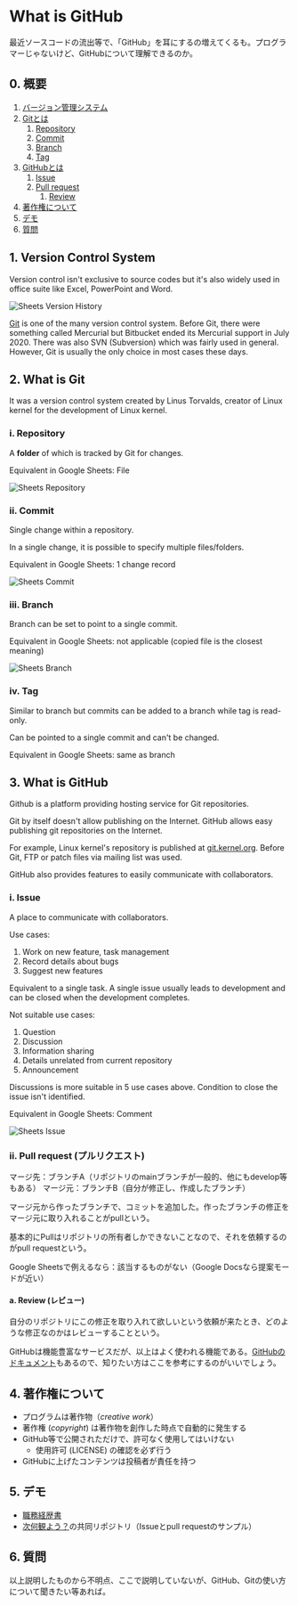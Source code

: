 # What is GitHub

最近ソースコードの流出等で、「GitHub」を耳にするの増えてくるも。プログラマーじゃないけど、GitHubについて理解できるのか。

## 0. 概要

1. [バージョン管理システム](#1-vcs-バージョン管理システム)
2. [Gitとは](#2-gitとは)
   1. [Repository](#i-repository-リポジトリ)
   2. [Commit](#ii-commit-コミット)
   3. [Branch](#iii-branch-ブランチ)
   4. [Tag](#iv-tag-タグ)
3. [GitHubとは](#3-githubとは)
   1. [Issue](#i-issue-イシュー)
   2. [Pull request](#ii-pull-request-プルリクエスト)
      1. [Review](#a-review-レビュー)
4. [著作権について](#4-著作権について)
5. [デモ](#5-デモ)
6. [質問](#6-質問)

## 1. Version Control System

Version control isn't exclusive to source codes but it's also widely used in office suite like Excel, PowerPoint and Word.

![Sheets Version History](img/sheets-version-history.png)

[Git](https://ja.wikipedia.org/wiki/Git) is one of the many version control system. Before Git, there were something called Mercurial but Bitbucket ended its Mercurial support in July 2020. There was also SVN (Subversion) which was fairly used in general. However, Git is usually the only choice in most cases these days.

## 2. What is Git

It was a version control system created by Linus Torvalds, creator of Linux kernel for the development of Linux kernel.

### i. Repository

A **folder** of which is tracked by Git for changes.

Equivalent in Google Sheets: File

![Sheets Repository](img/sheets-repository.png)

### ii. Commit

Single change within a repository.

In a single change, it is possible to specify multiple files/folders.

Equivalent in Google Sheets: 1 change record

![Sheets Commit](img/sheets-commit.png)

### iii. Branch

Branch can be set to point to a single commit.

Equivalent in Google Sheets: not applicable (copied file is the closest meaning)

![Sheets Branch](img/sheets-branch.png)

### iv. Tag

Similar to branch but commits can be added to a branch while tag is read-only.

Can be pointed to a single commit and can't be changed.

Equivalent in Google Sheets: same as branch

## 3. What is GitHub

Github is a platform providing hosting service for Git repositories.

Git by itself doesn't allow publishing on the Internet. GitHub allows easy publishing git repositories on the Internet.

For example, Linux kernel's repository is published at [git.kernel.org](https://git.kernel.org/pub/scm/linux/kernel/git/torvalds/linux.git/). Before Git, FTP or patch files via mailing list was used.

GitHub also provides features to easily communicate with collaborators.

### i. Issue

A place to communicate with collaborators.

Use cases:

1. Work on new feature, task management
2. Record details about bugs
3. Suggest new features

Equivalent to a single task. A single issue usually leads to development and can be closed when the development completes.

Not suitable use cases:

1. Question
2. Discussion
3. Information sharing
4. Details unrelated from current repository
5. Announcement

Discussions is more suitable in 5 use cases above. Condition to close the issue isn't identified.

Equivalent in Google Sheets: Comment

![Sheets Issue](img/sheets-issue.png)

### ii. Pull request (プルリクエスト)

マージ先：ブランチA（リポジトリのmainブランチが一般的、他にもdevelop等もある）
マージ元：ブランチB（自分が修正し、作成したブランチ）

マージ元から作ったブランチで、コミットを追加した。作ったブランチの修正をマージ元に取り入れることがpullという。

基本的にPullはリポジトリの所有者しかできないことなので、それを依頼するのがpull requestという。

Google Sheetsで例えるなら：該当するものがない（Google Docsなら提案モードが近い）

#### a. Review (レビュー)

自分のリポジトリにこの修正を取り入れて欲しいという依頼が来たとき、どのような修正なのかはレビューすることという。

GitHubは機能豊富なサービスだが、以上はよく使われる機能である。[GitHubのドキュメント](https://docs.github.com/ja)もあるので、知りたい方はここを参考にするのがいいでしょう。

## 4. 著作権について

- プログラムは著作物（_creative work_）
- 著作権 (_copyright_) は著作物を創作した時点で自動的に発生する
- GitHub等で公開されただけで、許可なく使用してはいけない
   - 使用許可 (LICENSE) の確認を必ず行う
- GitHubに上げたコンテンツは投稿者が責任を持つ

## 5. デモ

- [職務経歴書](https://github.com/j-ting1/resume)
- [次何観よう？](https://github.com/j-ting1/to-watch)の共同リポジトリ（Issueとpull requestのサンプル）

## 6. 質問

以上説明したものから不明点、ここで説明していないが、GitHub、Gitの使い方について聞きたい等あれば。
